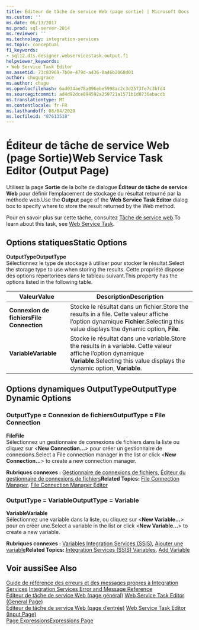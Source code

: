 ```yaml
---
title: Éditeur de tâche de service Web (page sortie) | Microsoft Docs
ms.custom: ''
ms.date: 06/13/2017
ms.prod: sql-server-2014
ms.reviewer: ''
ms.technology: integration-services
ms.topic: conceptual
f1_keywords:
- sql12.dts.designer.webservicestask.output.f1
helpviewer_keywords:
- Web Service Task Editor
ms.assetid: 73c83969-7b0e-479d-a436-0a46b2068d01
author: chugugrace
ms.author: chugu
ms.openlocfilehash: 6ad034ae78a096ebe5998ac2c3d2573fe7c3bfd4
ms.sourcegitcommit: ad4d92dce894592a259721a1571b1d8736abacdb
ms.translationtype: MT
ms.contentlocale: fr-FR
ms.lasthandoff: 08/04/2020
ms.locfileid: "87613518"
---
```

# <a name="web-service-task-editor-output-page"></a><span data-ttu-id="979e0-102">Éditeur de tâche de service Web (page Sortie)</span><span class="sxs-lookup"><span data-stu-id="979e0-102">Web Service Task Editor (Output Page)</span></span>
  <span data-ttu-id="979e0-103">Utilisez la page **Sortie** de la boîte de dialogue **Éditeur de tâche de service Web** pour définir l’emplacement de stockage du résultat retourné par la méthode web.</span><span class="sxs-lookup"><span data-stu-id="979e0-103">Use the **Output** page of the **Web Service Task Editor** dialog box to specify where to store the result returned by the Web method.</span></span>  
  
 <span data-ttu-id="979e0-104">Pour en savoir plus sur cette tâche, consultez [Tâche de service web](control-flow/web-service-task.md).</span><span class="sxs-lookup"><span data-stu-id="979e0-104">To learn about this task, see [Web Service Task](control-flow/web-service-task.md).</span></span>  
  
## <a name="static-options"></a><span data-ttu-id="979e0-105">Options statiques</span><span class="sxs-lookup"><span data-stu-id="979e0-105">Static Options</span></span>  
 <span data-ttu-id="979e0-106">**OutputType**</span><span class="sxs-lookup"><span data-stu-id="979e0-106">**OutputType**</span></span>  
 <span data-ttu-id="979e0-107">Sélectionnez le type de stockage à utiliser pour stocker le résultat.</span><span class="sxs-lookup"><span data-stu-id="979e0-107">Select the storage type to use when storing the results.</span></span> <span data-ttu-id="979e0-108">Cette propriété dispose des options répertoriées dans le tableau suivant.</span><span class="sxs-lookup"><span data-stu-id="979e0-108">This property has the options listed in the following table.</span></span>  
  
|<span data-ttu-id="979e0-109">Valeur</span><span class="sxs-lookup"><span data-stu-id="979e0-109">Value</span></span>|<span data-ttu-id="979e0-110">Description</span><span class="sxs-lookup"><span data-stu-id="979e0-110">Description</span></span>|  
|-----------|-----------------|  
|<span data-ttu-id="979e0-111">**Connexion de fichiers**</span><span class="sxs-lookup"><span data-stu-id="979e0-111">**File Connection**</span></span>|<span data-ttu-id="979e0-112">Stocke le résultat dans un fichier.</span><span class="sxs-lookup"><span data-stu-id="979e0-112">Store the results in a file.</span></span> <span data-ttu-id="979e0-113">Cette valeur affiche l’option dynamique **Fichier**.</span><span class="sxs-lookup"><span data-stu-id="979e0-113">Selecting this value displays the dynamic option, **File**.</span></span>|  
|<span data-ttu-id="979e0-114">**Variable**</span><span class="sxs-lookup"><span data-stu-id="979e0-114">**Variable**</span></span>|<span data-ttu-id="979e0-115">Stocke le résultat dans une variable.</span><span class="sxs-lookup"><span data-stu-id="979e0-115">Store the results in a variable.</span></span> <span data-ttu-id="979e0-116">Cette valeur affiche l’option dynamique **Variable**.</span><span class="sxs-lookup"><span data-stu-id="979e0-116">Selecting this value displays the dynamic option, **Variable**.</span></span>|  
  
## <a name="outputtype-dynamic-options"></a><span data-ttu-id="979e0-117">Options dynamiques OutputType</span><span class="sxs-lookup"><span data-stu-id="979e0-117">OutputType Dynamic Options</span></span>  
  
### <a name="outputtype--file-connection"></a><span data-ttu-id="979e0-118">OutputType = Connexion de fichiers</span><span class="sxs-lookup"><span data-stu-id="979e0-118">OutputType = File Connection</span></span>  
 <span data-ttu-id="979e0-119">**File**</span><span class="sxs-lookup"><span data-stu-id="979e0-119">**File**</span></span>  
 <span data-ttu-id="979e0-120">Sélectionnez un gestionnaire de connexions de fichiers dans la liste ou cliquez sur \<**New Connection...**> pour créer un gestionnaire de connexions.</span><span class="sxs-lookup"><span data-stu-id="979e0-120">Select a File connection manager in the list or click \<**New Connection...**> to create a new connection manager.</span></span>  
  
 <span data-ttu-id="979e0-121">**Rubriques connexes :** [Gestionnaire de connexions de fichiers](connection-manager/file-connection-manager.md), [Éditeur du gestionnaire de connexions de fichiers](../../2014/integration-services/file-connection-manager-editor.md)</span><span class="sxs-lookup"><span data-stu-id="979e0-121">**Related Topics:** [File Connection Manager](connection-manager/file-connection-manager.md), [File Connection Manager Editor](../../2014/integration-services/file-connection-manager-editor.md)</span></span>  
  
### <a name="outputtype--variable"></a><span data-ttu-id="979e0-122">OutputType = Variable</span><span class="sxs-lookup"><span data-stu-id="979e0-122">OutputType = Variable</span></span>  
 <span data-ttu-id="979e0-123">**Variable**</span><span class="sxs-lookup"><span data-stu-id="979e0-123">**Variable**</span></span>  
 <span data-ttu-id="979e0-124">Sélectionnez une variable dans la liste, ou cliquez sur \<**New Variable...**> pour en créer une.</span><span class="sxs-lookup"><span data-stu-id="979e0-124">Select a variable in the list or click \<**New Variable...**> to create a new variable.</span></span>  
  
 <span data-ttu-id="979e0-125">**Rubriques connexes :**  [Variables Integration Services &#40;SSIS&#41;](integration-services-ssis-variables.md), [Ajouter une variable](../../2014/integration-services/add-variable.md)</span><span class="sxs-lookup"><span data-stu-id="979e0-125">**Related Topics:**  [Integration Services &#40;SSIS&#41; Variables](integration-services-ssis-variables.md), [Add Variable](../../2014/integration-services/add-variable.md)</span></span>  
  
## <a name="see-also"></a><span data-ttu-id="979e0-126">Voir aussi</span><span class="sxs-lookup"><span data-stu-id="979e0-126">See Also</span></span>  
 <span data-ttu-id="979e0-127">[Guide de référence des erreurs et des messages propres à Integration Services](../../2014/integration-services/integration-services-error-and-message-reference.md) </span><span class="sxs-lookup"><span data-stu-id="979e0-127">[Integration Services Error and Message Reference](../../2014/integration-services/integration-services-error-and-message-reference.md) </span></span>  
 <span data-ttu-id="979e0-128">[Éditeur de tâche de service Web &#40;page général&#41;](general-page-of-integration-services-designers-options.md) </span><span class="sxs-lookup"><span data-stu-id="979e0-128">[Web Service Task Editor &#40;General Page&#41;](general-page-of-integration-services-designers-options.md) </span></span>  
 <span data-ttu-id="979e0-129">[Éditeur de tâche de service Web &#40;page d’entrée&#41;](../../2014/integration-services/web-service-task-editor-input-page.md) </span><span class="sxs-lookup"><span data-stu-id="979e0-129">[Web Service Task Editor &#40;Input Page&#41;](../../2014/integration-services/web-service-task-editor-input-page.md) </span></span>  
 [<span data-ttu-id="979e0-130">Page Expressions</span><span class="sxs-lookup"><span data-stu-id="979e0-130">Expressions Page</span></span>](expressions/expressions-page.md)  
  
  
